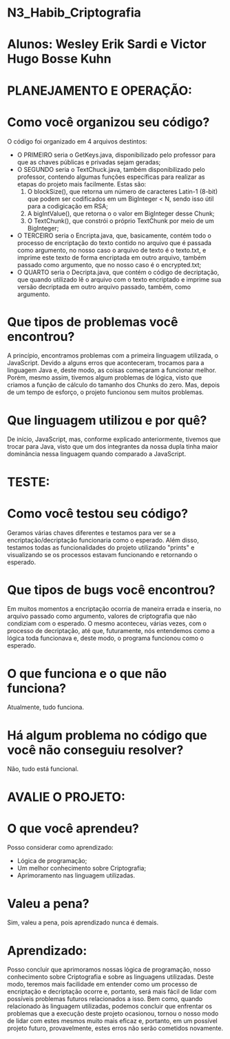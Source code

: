 # N3_Habib_Criptografia

# Alunos: Wesley Erik Sardi e Victor Hugo Bosse Kuhn

# PLANEJAMENTO E OPERAÇÃO:
# Como você organizou seu código?

O código foi organizado em 4 arquivos destintos:
- O PRIMEIRO seria o GetKeys.java, disponibilizado pelo professor para que as chaves públicas e privadas sejam geradas;
- O SEGUNDO seria o TextChuck.java, também disponibilizado pelo professor, contendo algumas funções específicas para realizar as etapas do projeto mais facilmente. Estas são:
  1. O blockSize(), que retorna um número de caracteres Latin-1 (8-bit) que podem ser codificados em um BigInteger < N, sendo isso útil para a codigicação em RSA;
  2. A bigIntValue(), que retorna o o valor em BigInteger desse Chunk;
  3. O TextChunk(), que constrói o próprio TextChunk por meio de um BigInteger;
- O TERCEIRO seria o Encripta.java, que, basicamente, contém todo o processo de encriptação do texto contido no arquivo que é passada como argumento, no nosso caso o arquivo de texto é o texto.txt, e imprime este texto de forma encriptada em outro arquivo, também passado como argumento, que no nosso caso é o encrypted.txt;
- O QUARTO seria o Decripta.java, que contém o código de decriptação, que quando utilizado lê o arquivo com o texto encriptado e imprime sua versão decriptada em outro arquivo passado, também, como argumento.

# Que tipos de problemas você encontrou?

A princípio, encontramos problemas com a primeira linguagem utilizada, o JavaScript. Devido a alguns erros que aconteceram, trocamos para a linguagem Java e, deste modo, as coisas começaram a funcionar melhor. Porém, mesmo assim, tivemos algum problemas de lógica, visto que criamos a função de cálculo do tamanho dos Chunks do zero. Mas, depois de um tempo de esforço, o projeto funcionou sem muitos problemas.

# Que linguagem utilizou e por quê?

De início, JavaScript, mas, conforme explicado anteriormente, tivemos que trocar para Java, visto que um dos integrantes da nossa dupla tinha maior dominância nessa linguagem quando comparado a JavaScript.

# TESTE:
# Como você testou seu código?

Geramos várias chaves diferentes e testamos para ver se a encriptação/decriptação funcionaria como o esperado. Além disso, testamos todas as funcionalidades do projeto utilizando "prints" e visualizando se os processos estavam funcionando e retornando o esperado.

# Que tipos de bugs você encontrou?

Em muitos momentos a encriptação ocorria de maneira errada e inseria, no arquivo passado como argumento, valores de criptografia que não condiziam com o esperado. O mesmo aconteceu, várias vezes, com o processo de decriptação, até que, futuramente, nós entendemos como a lógica toda funcionava e, deste modo, o programa funcionou como o esperado.

# O que funciona e o que não funciona?

Atualmente, tudo funciona.

# Há algum problema no código que você não conseguiu resolver?

Não, tudo está funcional.

# AVALIE O PROJETO:
# O que você aprendeu?

Posso considerar como aprendizado:
  - Lógica de programação;
  - Um melhor conhecimento sobre Criptografia;
  - Aprimoramento nas linguagem utilizadas.

# Valeu a pena?

Sim, valeu a pena, pois aprendizado nunca é demais.

# Aprendizado:

Posso concluir que aprimoramos nossas lógica de programação, nosso conhecimento sobre Criptografia e sobre as linguagens utilizadas. Deste modo, teremos mais facilidade em entender como um processo de encriptação e decriptação ocorre e, portanto, será mais fácil de lidar com possíveis problemas futuros relacionados a isso. Bem como, quando relacionado às linguagem utilizadas, podemos concluir que enfrentar os problemas que a execução deste projeto ocasionou, tornou o nosso modo de lidar com estes mesmos muito mais eficaz e, portanto, em um possível projeto futuro, provavelmente, estes erros não serão cometidos novamente.
